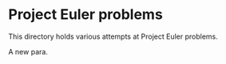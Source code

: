 Project Euler problems
======================

This directory holds various attempts at Project Euler problems.

A new para.


